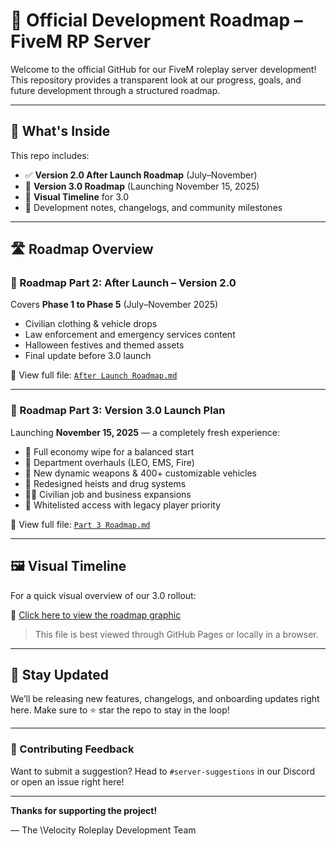 # 🚀 Official Development Roadmap – FiveM RP Server

Welcome to the official GitHub for our FiveM roleplay server development! This repository provides a transparent look at our progress, goals, and future development through a structured roadmap.

---

## 📌 What's Inside

This repo includes:

* ✅ **Version 2.0 After Launch Roadmap** (July–November)
* 🔮 **Version 3.0 Roadmap** (Launching November 15, 2025)
* 🎨 **Visual Timeline** for 3.0
* 📁 Development notes, changelogs, and community milestones

---

## 🛣️ Roadmap Overview

### 🔧 Roadmap Part 2: After Launch – Version 2.0

Covers **Phase 1 to Phase 5** (July–November 2025)

* Civilian clothing & vehicle drops
* Law enforcement and emergency services content
* Halloween festives and themed assets
* Final update before 3.0 launch

📄 View full file: [`After Launch Roadmap.md`](./roadmappt2.md)

---

### 🚀 Roadmap Part 3: Version 3.0 Launch Plan

Launching **November 15, 2025** — a completely fresh experience:

* 🔄 Full economy wipe for a balanced start
* 🚓 Department overhauls (LEO, EMS, Fire)
* 🧪 New dynamic weapons & 400+ customizable vehicles
* 🧨 Redesigned heists and drug systems
* 🧍‍♂️ Civilian job and business expansions
* 📝 Whitelisted access with legacy player priority

📄 View full file: [`Part 3 Roadmap.md`](./part_3_roadmap.md)

---

## 🖼️ Visual Timeline

For a quick visual overview of our 3.0 rollout:

🔗 [Click here to view the roadmap graphic](./version3_roadmap_graphic.html)

> This file is best viewed through GitHub Pages or locally in a browser.

---

## 🔔 Stay Updated

We’ll be releasing new features, changelogs, and onboarding updates right here. Make sure to ⭐ star the repo to stay in the loop!

---

### 💬 Contributing Feedback

Want to submit a suggestion? Head to `#server-suggestions` in our Discord or open an issue right here!

---

**Thanks for supporting the project!**

— The \Velocity Roleplay Development Team
